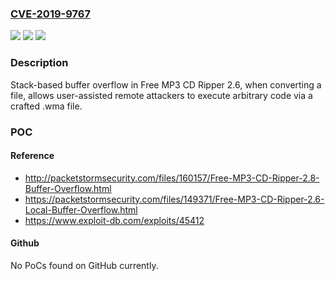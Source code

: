 ### [CVE-2019-9767](https://cve.mitre.org/cgi-bin/cvename.cgi?name=CVE-2019-9767)
![](https://img.shields.io/static/v1?label=Product&message=n%2Fa&color=blue)
![](https://img.shields.io/static/v1?label=Version&message=n%2Fa&color=blue)
![](https://img.shields.io/static/v1?label=Vulnerability&message=n%2Fa&color=brighgreen)

### Description

Stack-based buffer overflow in Free MP3 CD Ripper 2.6, when converting a file, allows user-assisted remote attackers to execute arbitrary code via a crafted .wma file.

### POC

#### Reference
- http://packetstormsecurity.com/files/160157/Free-MP3-CD-Ripper-2.8-Buffer-Overflow.html
- https://packetstormsecurity.com/files/149371/Free-MP3-CD-Ripper-2.6-Local-Buffer-Overflow.html
- https://www.exploit-db.com/exploits/45412

#### Github
No PoCs found on GitHub currently.

